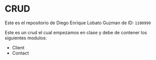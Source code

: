 # CRUD 

Este es el repositorio de Diego Enrique Lobato Guzman de ID: `1100999`

Este es un crud el cual empezamos en clase y debe de contener los siguientes modulos: 

* Client 
* Contact
